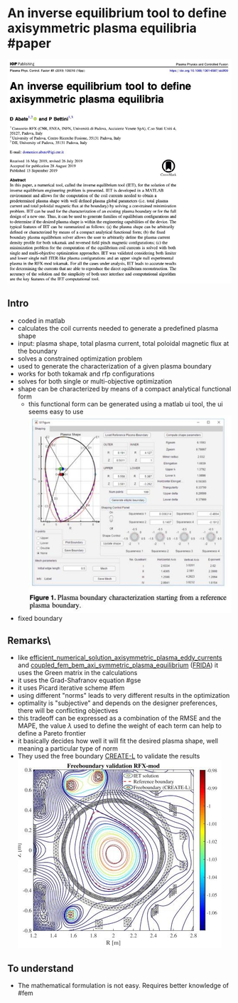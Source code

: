 # An inverse equilibrium tool to define axisymmetric plasma equilibria #paper

![](imgs/inverse_tool_for_axisymmetric_plasma_equilibria.png)

## Intro
- coded in matlab
- calculates the coil currents needed to generate a predefined plasma shape
- input: plasma shape, total plasma current, total poloidal magnetic flux at the boundary
- solves a constrained optimization problem
- used to generate the characterization of a given plasma boundary
- works for both tokamak and rfp configurations
- solves for both single or multi-objective optimization
- shape can be characterized by means of a compact analytical functional form
	- this functional form can be generated using a matlab ui tool, the ui seems easy to use
	  ![|300](imgs/inverse_tool_for_axisymmetric_plasma_equilibria-2.png)
- fixed boundary
## Remarks\
- like [efficient_numerical_solution_axisymmetric_plasma_eddy_currents](efficient_numerical_solution_axisymmetric_plasma_eddy_currents.md) and [coupled_fem_bem_axi_symmetric_plasma_equilibrium](coupled_fem_bem_axi_symmetric_plasma_equilibrium.md) ([FRIDA](../phd/FRIDA.md)) it uses the Green matrix in the calculations
- it uses the Grad-Shafranov equation #gse 
- it uses Picard iterative scheme #fem 
- using different "norms" leads to very different results in the optimization
- optimality is "subjective" and depends on the designer preferences, there will be conflicting objectives
- this tradeoff can be expressed as a combination of the RMSE and the MAPE, the value $\lambda$ used to define the weight of each term can help to define a Pareto frontier
- it basically decides how well it will fit the desired plasma shape, well meaning a particular type of norm
- They used the free boundary [CREATE-L](../phd/CREATE-L.md) to validate the results
  ![|300](imgs/inverse_tool_for_axisymmetric_plasma_equilibria-1.png)
## To understand
- The mathematical formulation is not easy. Requires better knowledge of #fem